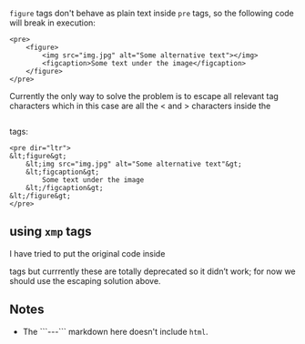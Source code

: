 `figure` tags don't behave as plain text inside `pre` tags, so the following code will break in execution:

```
<pre>
    <figure>
        <img src="img.jpg" alt="Some alternative text"></img>
        <figcaption>Some text under the image</figcaption>
    </figure>
</pre>
```

Currently the only way to solve the problem is to escape all relevant tag characters which in this case are all the < and > characters inside the <pre></pre> tags:

```
<pre dir="ltr">
&lt;figure&gt;
    &lt;img src="img.jpg" alt="Some alternative text"&gt;
    &lt;figcaption&gt;
        Some text under the image
    &lt;/figcaption&gt;
&lt;/figure&gt;
</pre>
```

## using `xmp` tags
I have tried to put the original code inside <xmp></xmp> tags but currrently these are totally deprecated so it didn’t work; for now we should use the escaping solution above.

## Notes

* The \`\`\`---\`\`\` markdown here doesn't include ```html```.
